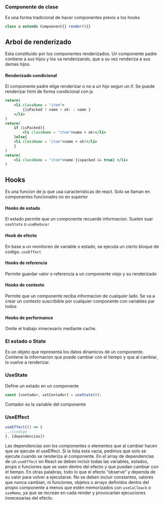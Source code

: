 ### Componente de clase
Es una forma tradicional de hacer componentes previo a los hooks
```js 
class a extends Compoonent{} render(){}
```
## Arbol de renderizado
Esta constituido por los componentes renderizados. Un componente padre contiene a sus hijos y los va renderizando, que a su vez renderiza a sus demas hijos.
#### Renderizado condicional
El componente padre elige renderizar o no a un hijo segun un if. Se puede renderizar html de forma condicional con js
```jsx
return(
	<li className = "item">
		{isPacked ? name + ok! : name }
	</li>
)
return(
	if (isPacked){
		<li className = "item">name + ok!</li>
	}else{
	<li className = "item">name + ok!</li>
	}
)
return(
	<li className = "item">name {ispacked && true} </li>
)
```

## Hooks
Es una funcion de js que usa caracteristicas de react. Solo se llaman en componentes funcionales no en superior
#### Hooks de estado
El estado permite que un componente recuerde informacion. Suelen suar `useState` o `useReducer`
#### Hook de efecto
En base a un monitoreo de variable o estado, se ejecuta un cierto bloque de codigo. `useEffect`
#### Hooks de referencia
Permite guardar valor o referencia a un componente viejo y su renderizado
#### Hooks de contexto
Permite que un componente reciba informacion de cualquier lado. Se va a crear un contexto suscribible por cualquier componente con variables par todos
#### Hooks de performance
Omite el trabajo innecesario mediante cache.
### El estado o State
Es un objeto que representa los datos dinamicos de un componente. Contiene la informacion que puede cambiar con el tiempo y que al cambiar, lo vuelve a renderizar.

### UseState
Define un estado en un componente
```js
const [contador, setContador] = useState(0);
```
Contador es la variable del componente
### UseEffect
```js
useEffect(() => {
..//codigo
}, [dependencias])
```
Las dependencias son los componentes o elementos que al cambiar hacen que se ejecute el useEffect. Si la lista esta vacia, pedimos que solo se ejecute cuando se renderiza al componente.
En el array de dependencias de un `useEffect` en React se deben incluir todas las variables, estados, props o funciones que se usen dentro del efecto y que puedan cambiar con el tiempo. En otras palabras, todo lo que el efecto “observe” y dependa de su valor para volver a ejecutarse. No se deben incluir constantes, valores que nunca cambian, ni funciones, objetos o arrays definidos dentro del propio componente a menos que estén memorizados con `useCallback` o `useMemo`, ya que se recrean en cada render y provocarían ejecuciones innecesarias del efecto.